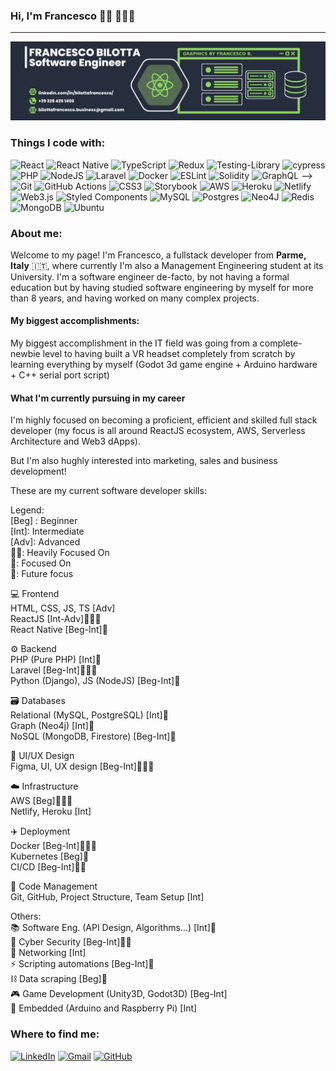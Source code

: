 
### Hi, I'm Francesco 👋🏻 👨🏻‍💻
---
<img src="https://raw.githubusercontent.com/francescobilotta/francescobilotta/main/github-graphics-1400x350-2.png" />

### Things I code with:
![React](https://img.shields.io/badge/react-%2320232a.svg?style=for-the-badge&logo=react&logoColor=%2361DAFB) ![React Native](https://img.shields.io/badge/react_native-%2320232a.svg?style=for-the-badge&logo=react&logoColor=%2361DAFB)  ![TypeScript](https://img.shields.io/badge/typescript-%23007ACC.svg?style=for-the-badge&logo=typescript&logoColor=white) ![Redux](https://img.shields.io/badge/redux-%23593d88.svg?style=for-the-badge&logo=redux&logoColor=white) ![Testing-Library](https://img.shields.io/badge/-TestingLibrary-%23E33332?style=for-the-badge&logo=testing-library&logoColor=white)  ![cypress](https://img.shields.io/badge/-cypress-%23E5E5E5?style=for-the-badge&logo=cypress&logoColor=058a5e)  ![PHP](https://img.shields.io/badge/php-%23777BB4.svg?style=for-the-badge&logo=php&logoColor=white) ![NodeJS](https://img.shields.io/badge/node.js-6DA55F?style=for-the-badge&logo=node.js&logoColor=white) ![Laravel](https://img.shields.io/badge/laravel-%23FF2D20.svg?style=for-the-badge&logo=laravel&logoColor=white) ![Docker](https://img.shields.io/badge/docker-%230db7ed.svg?style=for-the-badge&logo=docker&logoColor=white) ![ESLint](https://img.shields.io/badge/ESLint-4B3263?style=for-the-badge&logo=eslint&logoColor=white) <!---![Apollo-GraphQL](https://img.shields.io/badge/-ApolloGraphQL-311C87?style=for-the-badge&logo=apollo-graphql) -->![Solidity](https://img.shields.io/badge/Solidity-%23363636.svg?style=for-the-badge&logo=solidity&logoColor=white) ![GraphQL](https://img.shields.io/badge/-GraphQL-E10098?style=for-the-badge&logo=graphql&logoColor=white) -->![Git](https://img.shields.io/badge/git-%23F05033.svg?style=for-the-badge&logo=git&logoColor=white) ![GitHub Actions](https://img.shields.io/badge/github%20actions-%232671E5.svg?style=for-the-badge&logo=githubactions&logoColor=white) ![CSS3](https://img.shields.io/badge/css3-%231572B6.svg?style=for-the-badge&logo=css3&logoColor=white) ![Storybook](https://img.shields.io/badge/-Storybook-FF4785?style=for-the-badge&logo=storybook&logoColor=white) ![AWS](https://img.shields.io/badge/AWS-%23FF9900.svg?style=for-the-badge&logo=amazon-aws&logoColor=white)  ![Heroku](https://img.shields.io/badge/heroku-%23430098.svg?style=for-the-badge&logo=heroku&logoColor=white) ![Netlify](https://img.shields.io/badge/netlify-%23000000.svg?style=for-the-badge&logo=netlify&logoColor=#00C7B7)  ![Web3.js](https://img.shields.io/badge/web3.js-F16822?style=for-the-badge&logo=web3.js&logoColor=white) ![Styled Components](https://img.shields.io/badge/styled--components-DB7093?style=for-the-badge&logo=styled-components&logoColor=white) ![MySQL](https://img.shields.io/badge/mysql-%2300f.svg?style=for-the-badge&logo=mysql&logoColor=white) ![Postgres](https://img.shields.io/badge/postgres-%23316192.svg?style=for-the-badge&logo=postgresql&logoColor=white) ![Neo4J](https://img.shields.io/badge/Neo4j-008CC1?style=for-the-badge&logo=neo4j&logoColor=white) ![Redis](https://img.shields.io/badge/redis-%23DD0031.svg?style=for-the-badge&logo=redis&logoColor=white) ![MongoDB](https://img.shields.io/badge/MongoDB-%234ea94b.svg?style=for-the-badge&logo=mongodb&logoColor=white)  ![Ubuntu](https://img.shields.io/badge/Ubuntu-E95420?style=for-the-badge&logo=ubuntu&logoColor=white)

### About me:
Welcome to my page!
I'm Francesco, a fullstack developer from **Parme, Italy** 🇮🇹, where currently I'm also a Management Engineering student at its University.
I'm a software engineer de-facto, by not having a formal education but by having studied software engineering by myself for more than 8 years, and having worked on many complex projects.
#### My biggest accomplishments:
My biggest accomplishment in the IT field was going from a complete-newbie level to having built a VR headset completely from scratch by learning everything by myself (Godot 3d game engine + Arduino hardware + C++ serial port script)
####  What I'm currently pursuing in my career
I'm highly focused on becoming a proficient, efficient and skilled full stack developer (my focus is all around ReactJS ecosystem, AWS, Serverless Architecture and Web3 dApps).

But I'm also hughly interested into marketing, sales and business development!

These are my current software developer skills:
  
Legend:  
[Beg] : Beginner  
[Int]: Intermediate  
[Adv]: Advanced  
🎯🎯: Heavily Focused On  
🎯: Focused On  
📆: Future focus  

💻 Frontend  
HTML, CSS, JS, TS [Adv]  
ReactJS [Int-Adv]🎯🎯🎯  
React Native [Beg-Int]🎯  

⚙️ Backend  
PHP (Pure PHP) [Int]🎯</br>
Laravel [Beg-Int]🎯🎯🎯</br>
Python (Django), JS (NodeJS) [Beg-Int]🎯 

🗃️ Databases  
Relational (MySQL, PostgreSQL) [Int]🎯  
Graph (Neo4j) [Int]📆  
NoSQL (MongoDB, Firestore) [Beg-Int]🎯  

🧪 UI/UX Design  
Figma, UI, UX design [Beg-Int]🎯🎯🎯  

☁️ Infrastructure  
AWS [Beg]🎯🎯🎯  
Netlify, Heroku [Int]  

✈️ Deployment  
Docker [Beg-Int]🎯🎯🎯  
Kubernetes [Beg]📆  
CI/CD [Beg-Int]🎯🎯  

📁 Code Management  
Git, GitHub, Project Structure, Team Setup [Int]  
  
Others:  
📚 Software Eng. (API Design, Algorithms...) [Int]📆  
🔐 Cyber Security [Beg-Int]🎯🎯  
📡 Networking [Int]  
⚡ Scripting automations [Beg-Int]📆  
⛓️ Data scraping [Beg]📆  
🎮 Game Development (Unity3D, Godot3D) [Beg-Int]  
🔌 Embedded (Arduino and Raspberry Pi) [Int]

### Where to find me:
<a href="https://www.linkedin.com/in/bilottafrancesco/" target="_blank">![LinkedIn](https://img.shields.io/badge/linkedin-%230077B5.svg?style=for-the-badge&logo=linkedin&logoColor=white)</a> <a href="mailto:bilottafrancesco.business@gmail.com" target="_blank">![Gmail](https://img.shields.io/badge/Gmail-D14836?style=for-the-badge&logo=gmail&logoColor=white)</a> <a href="https://github.com/francescobilotta/" target="_blank">![GitHub](https://img.shields.io/badge/github-%23121011.svg?style=for-the-badge&logo=github&logoColor=white)</a>

